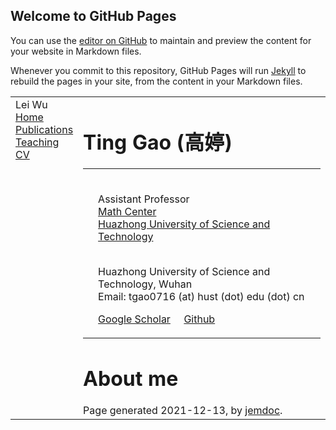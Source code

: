 ## Welcome to GitHub Pages

You can use the [editor on GitHub](https://github.com/Ting-XR/Ting-XR.github.io/edit/main/index.md) to maintain and preview the content for your website in Markdown files.

Whenever you commit to this repository, GitHub Pages will run [Jekyll](https://jekyllrb.com/) to rebuild the pages in your site, from the content in your Markdown files.



<!DOCTYPE html PUBLIC "-//W3C//DTD XHTML 1.1//EN"
  "http://www.w3.org/TR/xhtml11/DTD/xhtml11.dtd">
<html xmlns="http://www.w3.org/1999/xhtml" xml:lang="en">
<head>
<meta name="generator" content="jemdoc, see http://jemdoc.jaboc.net/" />
<meta http-equiv="Content-Type" content="text/html;charset=utf-8" />
<link rel="stylesheet" href="jemdoc.css" type="text/css" />
<link rel="stylesheet" href="jemdoc.css" type="text/css" />
<title>Ting Gao</title>
</head>
<body>
<table summary="Table for page layout." id="tlayout">
<tr valign="top">
<td id="layout-menu">
<div class="menu-category">Lei Wu</div>
<div class="menu-item"><a href="index.html" class="current">Home</a></div>
<div class="menu-item"><a href="papers.html">Publications</a></div>
<div class="menu-item"><a href="teaching.html">Teaching</a></div>
<div class="menu-item"><a href="./cv.pdf">CV</a></div>
</td>
<td id="layout-content">
<div id="toptitle">
<h1>Ting Gao (高婷)</h1>
</div>
<table class="imgtable"><tr><td>
<td align="left"><p><br />
Assistant Professor <br /> 
<a href="https://www.math.pku.edu.cn/">Math Center</a> <br /> 
<a href="https://english.pku.edu.cn/">Huazhong University of Science and Technology</a></p>
<p><br />
Huazhong University of Science and Technology, Wuhan <br />
Email: tgao0716 (at) hust (dot) edu (dot) cn <br /></p>
<p><a href="https://scholar.google.com/citations?user=CMweeYcAAAAJ&amp;hl=en">Google Scholar</a> &nbsp;&nbsp;&nbsp; <a href="https://github.com/leiwu0">Github</a><br /></p>
</td></tr></table>
<h1>About me</h1>
<p>
  </p>
<div id="footer">
<div id="footer-text">
Page generated 2021-12-13, by <a href="http://jemdoc.jaboc.net/">jemdoc</a>.
</div>
</div>
</td>
</tr>
</table>
</body>
</html>
